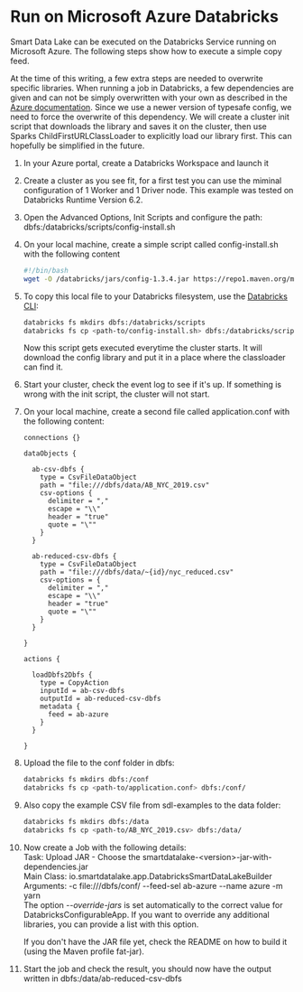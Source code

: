 # Run on Microsoft Azure Databricks

Smart Data Lake can be executed on the Databricks Service running on Microsoft Azure. 
The following steps show how to execute a simple copy feed. 

At the time of this writing, a few extra steps are needed to overwrite specific libraries. 
When running a job in Databricks, a few dependencies are given and can not be simply overwritten with your own as described in the 
[Azure documentation](https://docs.microsoft.com/en-us/azure/databricks/jobs#library-dependencies).
Since we use a newer version of typesafe config, we need to force the overwrite of this dependency. 
We will create a cluster init script that downloads the library and saves it on the cluster, then use Sparks ChildFirstURLClassLoader to explicitly load our library first.
This can hopefully be simplified in the future.

1.  In your Azure portal, create a Databricks Workspace and launch it
1.  Create a cluster as you see fit, for a first test you can use the miminal configuration of 1 Worker and 1 Driver node. 
    This example was tested on Databricks Runtime Version 6.2.
1.  Open the Advanced Options, Init Scripts and configure the path:
    dbfs:/databricks/scripts/config-install.sh
1.  On your local machine, create a simple script called config-install.sh with the following content
    ```bash
    #!/bin/bash
    wget -O /databricks/jars/config-1.3.4.jar https://repo1.maven.org/maven2/com/typesafe/config/1.3.4/config-1.3.4.jar
    ```
1.  To copy this local file to your Databricks filesystem, use the [Databricks CLI](https://docs.databricks.com/dev-tools/cli/index.html):
    ```bash
    databricks fs mkdirs dbfs:/databricks/scripts
    databricks fs cp <path-to/config-install.sh> dbfs:/databricks/scripts/
    ```
    Now this script gets executed everytime the cluster starts.
    It will download the config library and put it in a place where the classloader can find it.
1.  Start your cluster, check the event log to see if it's up. 
    If something is wrong with the init script, the cluster will not start.
1.  On your local machine, create a second file called application.conf with the following content:
    ```hocon   
    connections {}
    
    dataObjects {
     
      ab-csv-dbfs {
        type = CsvFileDataObject
        path = "file:///dbfs/data/AB_NYC_2019.csv"
        csv-options {
          delimiter = ","
          escape = "\\"
          header = "true"
          quote = "\""
        }
      }
    
      ab-reduced-csv-dbfs {
        type = CsvFileDataObject
        path = "file:///dbfs/data/~{id}/nyc_reduced.csv"
        csv-options = {
          delimiter = ","
          escape = "\\"
          header = "true"
          quote = "\""
        }
      }
   
    }
    
    actions {
    
      loadDbfs2Dbfs {
        type = CopyAction
        inputId = ab-csv-dbfs
        outputId = ab-reduced-csv-dbfs
        metadata {
          feed = ab-azure
        }
      }
    
    }
    ```
1.  Upload the file to the conf folder in dbfs:
    ```bash
    databricks fs mkdirs dbfs:/conf
    databricks fs cp <path-to/application.conf> dbfs:/conf/
    ```
1.  Also copy the example CSV file from sdl-examples to the data folder:
    ```bash
    databricks fs mkdirs dbfs:/data
    databricks fs cp <path-to/AB_NYC_2019.csv> dbfs:/data/
    ```
1.  Now create a Job with the following details:<br/>
    Task: Upload JAR - Choose the smartdatalake-\<version>-jar-with-dependencies.jar<br/>
    Main Class: io.smartdatalake.app.DatabricksSmartDataLakeBuilder
    Arguments: -c file:///dbfs/conf/ --feed-sel ab-azure --name azure -m yarn<br/>
    The option *--override-jars* is set automatically to the correct value for DatabricksConfigurableApp. 
    If you want to override any additional libraries, you can provide a list with this option. 
    
    If you don't have the JAR file yet, check the README on how to build it (using the Maven profile fat-jar). 
1.  Start the job and check the result, you should now have the output written in dbfs:/data/ab-reduced-csv-dbfs
